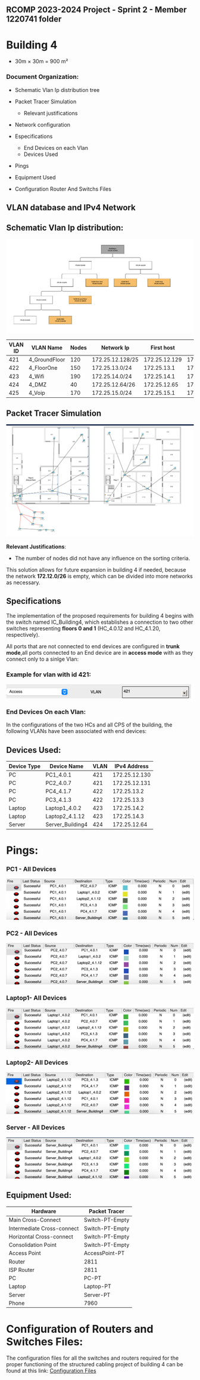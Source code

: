 ## RCOMP 2023-2024 Project - Sprint 2 - Member 1220741 folder

# Building 4



- 30m × 30m = 900 m²


### Document Organization:

- Schematic Vlan Ip distribution tree

- Packet Tracer Simulation
  - Relevant justifications
- Network configuration
- Especifications
  - End Devices on each Vlan
  - Devices Used
- Pings
- Equipment Used
- Configuration Router And Switchs Files

## VLAN database  and IPv4 Network


## Schematic Vlan Ip distribution:


![Floor 0](images/Other-Tree.png)



| VLAN ID | VLAN  Name    | Nodes | Network Ip       | First host    | Last host     | Broadcast     | Subnet Mask     |
|---------|---------------|-------|------------------|---------------|---------------|---------------|-----------------|
| 421     | 4_GroundFloor | 120   | 172.25.12.128/25 | 172.25.12.129 | 172.25.12.254 | 172.25.12.255 | 255.255.255.128 |
| 422     | 4_FloorOne    | 150   | 172.25.13.0/24   | 172.25.13.1   | 172.25.13.254 | 172.25.13.255 | 255.255.255.0   |
| 423     | 4_Wifi        | 190   | 172.25.14.0/24   | 172.25.14.1   | 172.25.14.254 | 172.25.14.255 | 255.255.255.0   |
| 424     | 4_DMZ         | 40    | 172.25.12.64/26  | 172.25.12.65  | 172.25.12.126 | 172.25.12.127 | 255.255.255.192 |
| 425     | 4_Voip        | 170   | 172.25.15.0/24   | 172.25.15.1   | 172.25.15.254 | 172.25.15.255 | 255.255.255.0   |


## Packet Tracer Simulation
![packet TrAacer Simulation](images/packet-tracer-simulation.png)

**Relevant Justifications**:

- The number of nodes did not have any influence on the sorting criteria.

This solution allows for future expansion in building 4 if needed, because the network **172.12.0/26** is empty, which can be divided into more networks as necessary.









## Specifications

The implementation of the proposed requirements for building 4 begins with the switch named IC_Building4, which establishes a connection to two other switches representing **floors 0 and 1** (HC_4.0.12 and HC_4.1.20, respectively).

All ports that are not connected to end devices are configured in **trunk mode**,all ports connected to an End device are in **access mode** with as they connect only to a sinlge Vlan:

### Example for vlan with **id 421:** 

![access-mode](images/access-mode.png)





### End Devices On each Vlan:
In the configurations of the two HCs and all CPS of the building, the following VLANs have been associated with end devices:


## Devices Used:

| Device Type | Device Name        | VLAN | IPv4 Address  |
|-------------|--------------------|------|---------------|
| PC          | PC1_4.0.1          | 421  | 172.25.12.130 |
| PC          | PC2_4.0.7          | 421  | 172.25.12.131 |
| PC          | PC4_4.1.7          | 422  | 172.25.13.2   |
| PC          | PC3_4.1.3          | 422  | 172.25.13.3   |
| Laptop      | Laptop1_4.0.2      | 423  | 172.25.14.2   |
| Laptop      | Laptop2_4.1.12     | 423  | 172.25.14.3   |
| Server      | Server_Building4   | 424  | 172.25.12.64  |





# Pings:
### PC1 - All Devices
![pc1-todos](pings/pc1-Todos.png)


### PC2 - All Devices
![pc2-todos](pings/pc2-todos.png)

### Laptop1- All Devices
![pc1-todos](pings/laptop1-todos.png)

### Laptop2- All Devices
![pc1-todos](pings/laptop2-todos.png)

### Server - All Devices
![pc1-todos](pings/server-todos.png)



## Equipment Used:

| Hardware                   | Packet Tracer    |
|----------------------------|------------------|
| Main Cross-Connect         | Switch-PT-Empty  |
| Intermediate Cross-connect | Switch-PT-Empty  |
| Horizontal Cross-connect   | Switch-PT-Empty  |
| Consolidation Point        | Switch-PT-Empty  |
| Access Point               | AccessPoint-PT   |
| Router                     | 2811             |
| ISP Router                 | 2811             |
| PC                         | PC-PT            |
| Laptop                     | Laptop-PT        |
| Server                     | Server-PT        |
| Phone                      | 7960             |


# Configuration of Routers and Switches Files:

The configuration files for all the switches and routers required for the proper functioning of the structured cabling project of building 4 can be found at this link: [Configuration Files](config-files)







